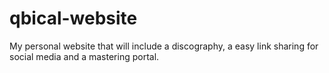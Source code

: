 # qbical-website
My personal website that will include a discography, a easy link sharing for social media and a mastering portal.
